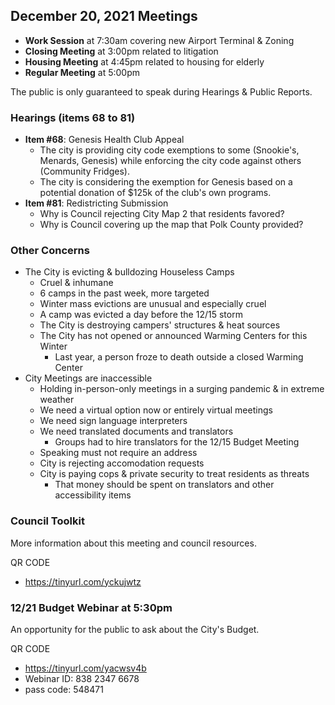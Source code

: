 ## December 20, 2021 Meetings  
  
- **Work Session** at 7:30am covering new Airport Terminal & Zoning  
- **Closing Meeting** at 3:00pm related to litigation  
- **Housing Meeting** at 4:45pm related to housing for elderly  
- **Regular Meeting** at 5:00pm  
  
The public is only guaranteed to speak during Hearings & Public Reports.  
  
### Hearings (items 68 to 81)  
  
- **Item #68**: Genesis Health Club Appeal  
  - The city is providing city code exemptions to some (Snookie's, Menards, Genesis) while enforcing the city code against others (Community Fridges).  
  - The city is considering the exemption for Genesis based on a potential donation of $125k of the club's own programs.   
- **Item #81**: Redistricting Submission  
  - Why is Council rejecting City Map 2 that residents favored?  
  - Why is Council covering up the map that Polk County provided?  
  
### Other Concerns  
  
- The City is evicting & bulldozing Houseless Camps  
  - Cruel & inhumane  
  - 6 camps in the past week, more targeted
  - Winter mass evictions are unusual and especially cruel  
  - A camp was evicted a day before the 12/15 storm  
  - The City is destroying campers' structures & heat sources  
  - The City has not opened or announced Warming Centers for this Winter  
	  - Last year, a person froze to death outside a closed Warming Center
- City Meetings are inaccessible  
  - Holding in-person-only meetings in a surging pandemic & in extreme weather  
  - We need a virtual option now or entirely virtual meetings  
  - We need sign language interpreters  
  - We need translated documents and translators  
      - Groups had to hire translators for the 12/15 Budget Meeting  
  - Speaking must not require an address  
  - City is rejecting accomodation requests  
  - City is paying cops & private security to treat residents as threats  
      - That money should be spent on translators and other accessibility items  
  
### Council Toolkit  

More information about this meeting and council resources.
  
QR CODE
- https://tinyurl.com/yckujwtz  
  
### 12/21 Budget Webinar at 5:30pm  
  
An opportunity for the public to ask about the City's Budget.
  
QR CODE
- https://tinyurl.com/yacwsv4b  
- Webinar ID: 838 2347 6678  
- pass code: 548471
